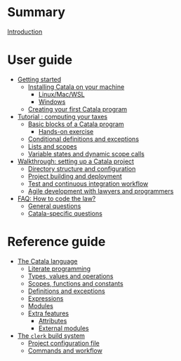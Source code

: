 # Summary

[Introduction](./0-intro.md)

# User guide

- [Getting started](./1-0-getting_started.md)
    - [Installing Catala on your machine](./1-1-0-installing.md)
        - [Linux/Mac/WSL](./1-1-1-linux-mac-wsl.md)
        - [Windows](./1-1-2-windows.md)
    - [Creating your first Catala program](./1-2-first.md)
- [Tutorial : computing your taxes](./2-0-tutorial.md)
    - [Basic blocks of a Catala program](2-1-basic-blocks.md)
      - [Hands-on exercise](2-1-1-exercise.md)
    - [Conditional definitions and exceptions](2-2-conditionals-exceptions.md)
      <!-- - [Hands-on exercise](2-2-1-exercise.md) -->
    - [Lists and scopes](2-3-list-scopes.md)
      <!-- - [Hands-on exercise](2-3-1-exercise.md) -->
    - [Variable states and dynamic scope calls](2-4-states-dynamic.md)
      <!-- - [Hands-on exercise](2-4-1-exercise.md) -->
- [Walkthrough: setting up a Catala project](./3-project.md)
    - [Directory structure and configuration](./3-1-directory-config.md)
    - [Project building and deployment](./3-2-compilation-deployment.md)
    - [Test and continuous integration workflow](./3-3-test-ci.md)
    - [Agile development with lawyers and programmers](./3-5-lawyers-agile.md)
    <!-- - [External modules and compiler plugins](./3-4-external-plugins.md) -->
- [FAQ: How to code the law?](./4-0-howto.md)
    - [General questions](./4-1-general.md)
    - [Catala-specific questions](./4-2-catala-specific.md)

# Reference guide

- [The Catala language](./5-catala.md)
    - [Literate programming](./5-1-literate-programming.md)
    - [Types, values and operations](./5-2-types.md)
    - [Scopes, functions and constants](./5-3-scopes-toplevel.md)
    - [Definitions and exceptions](./5-4-definitions-exceptions.md)
    - [Expressions](./5-5-expressions.md)
    - [Modules](./5-6-modules.md)
    - [Extra features](./5-7-extra-features.md)
      - [Attributes](./5-7-1-attributes.md)
      - [External modules](./5-7-2-external-modules.md)
- [The `clerk` build system](./6-clerk.md)
    - [Project configuration file](./6-1-clerk-toml.md)
    - [Commands and workflow](./6-2-commands-workflow.md)
    <!-- - [Compiler plugins](./6-3-compiler-plugins.md) -->
